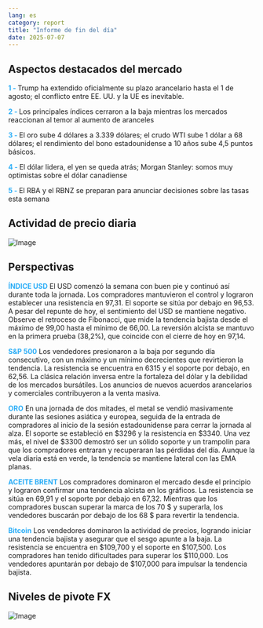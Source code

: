 ```yaml
---
lang: es
category: report
title: "Informe de fin del día"
date: 2025-07-07
---
```



<h2>Aspectos destacados del mercado</h2>
<strong style="color: #2caef7;">1 - </strong> Trump ha extendido oficialmente su plazo arancelario hasta el 1 de agosto; el conflicto entre EE. UU. y la UE es inevitable.

<strong style="color: #2caef7;">2 - </strong> Los principales índices cerraron a la baja mientras los mercados reaccionan al temor al aumento de aranceles

<strong style="color: #2caef7;">3 - </strong> El oro sube 4 dólares a 3.339 dólares; el crudo WTI sube 1 dólar a 68 dólares; el rendimiento del bono estadounidense a 10 años sube 4,5 puntos básicos.

<strong style="color: #2caef7;">4 - </strong> El dólar lidera, el yen se queda atrás; Morgan Stanley: somos muy optimistas sobre el dólar canadiense

<strong style="color: #2caef7;">5 - </strong> El RBA y el RBNZ se preparan para anunciar decisiones sobre las tasas esta semana



<h2>Actividad de precio diaria</h2>
<img src="https://markleighedu.github.io/img/Jul-2025/07-Jul-2025/price.jpg" alt="Image"/>

<h2>Perspectivas</h2>
<strong style="color: #2caef7;">ÍNDICE USD</strong> El USD comenzó la semana con buen pie y continuó así durante toda la jornada. Los compradores mantuvieron el control y lograron establecer una resistencia en 97,31. El soporte se sitúa por debajo en 96,53. A pesar del repunte de hoy, el sentimiento del USD se mantiene negativo. Observe el retroceso de Fibonacci, que mide la tendencia bajista desde el máximo de 99,00 hasta el mínimo de 66,00. La reversión alcista se mantuvo en la primera prueba (38,2%), que coincide con el cierre de hoy en 97,14.

<strong style="color: #2caef7;">S&P 500</strong> Los vendedores presionaron a la baja por segundo día consecutivo, con un máximo y un mínimo decrecientes que revirtieron la tendencia. La resistencia se encuentra en 6315 y el soporte por debajo, en 62,56. La clásica relación inversa entre la fortaleza del dólar y la debilidad de los mercados bursátiles. Los anuncios de nuevos acuerdos arancelarios y comerciales contribuyeron a la venta masiva.

<strong style="color: #2caef7;">ORO</strong> En una jornada de dos mitades, el metal se vendió masivamente durante las sesiones asiática y europea, seguida de la entrada de compradores al inicio de la sesión estadounidense para cerrar la jornada al alza. El soporte se estableció en $3296 y la resistencia en $3340. Una vez más, el nivel de $3300 demostró ser un sólido soporte y un trampolín para que los compradores entraran y recuperaran las pérdidas del día. Aunque la vela diaria está en verde, la tendencia se mantiene lateral con las EMA planas.

<strong style="color: #2caef7;">ACEITE BRENT</strong> Los compradores dominaron el mercado desde el principio y lograron confirmar una tendencia alcista en los gráficos. La resistencia se sitúa en 69,91 y el soporte por debajo en 67,32. Mientras que los compradores buscan superar la marca de los 70 $ y superarla, los vendedores buscarán por debajo de los 68 $ para revertir la tendencia.

<strong style="color: #2caef7;">Bitcoin</strong> Los vendedores dominaron la actividad de precios, logrando iniciar una tendencia bajista y asegurar que el sesgo apunte a la baja. La resistencia se encuentra en $109,700 y el soporte en $107,500. Los compradores han tenido dificultades para superar los $110,000. Los vendedores apuntarán por debajo de $107,000 para impulsar la tendencia bajista.



<h2>Niveles de pivote FX</h2>
<img src="https://markleighedu.github.io/img/Jul-2025/07-Jul-2025/pivot.jpg" alt="Image"/>
